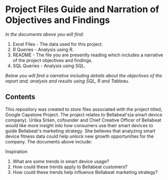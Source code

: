 # Project Files Guide and Narration of Objectives and Findings
*In the documents above you will find:*
1. Excel Files - The data used for this project. 
2. R Queries - Analysis using R.
3. README - The file you are presently reading which includes a narrative of the project objectives and findings.
4. SQL Queries - Analysis using SQL. 

*Below you will find a narrative including details about the objectives of the report and; analysis and results using SQL, R and Tableau.*

## Contents


This repository was created to store files associated with the project titled, Google Capstone Project. 
The project relates to Bellabeat's(a smart device company). Urška Sršen, cofounder and Chief Creative Officer of Bellabeat would like more insight into how consumers use their smart devices to guide Bellabeat's marketing strategy. She believes that analyzing smart device fitness data could help unlock new growth opportunities for the company. 
The documents above include:

Inspiration
1.	What are some trends in smart device usage?
2.	How could these trends apply to Bellabeat customers? 
3.	How could these trends help influence Bellabeat marketing strategy?

